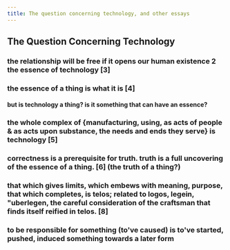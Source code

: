```yaml
---
title: The question concerning technology, and other essays
---
```


## The Question Concerning Technology
### the relationship will be free if it opens our human existence 2 the essence of technology [3]
### the essence of a thing is what it is [4]
#### but is technology a thing? is it something that can have an essence?
### the whole complex of {manufacturing, using, as acts of people & as acts upon substance, the needs and ends they serve} is technology [5]
### correctness is a prerequisite for truth. truth is a full uncovering of the essence of a thing. [6] (the truth of a thing?)
### that which gives limits, which embews with meaning, purpose, that which completes, is telos; related to logos, legein, \"uberlegen, the careful consideration of the craftsman that finds itself reified in telos. [8]
### to be responsible for something (to've caused) is to've started, pushed, induced something towards a later form
